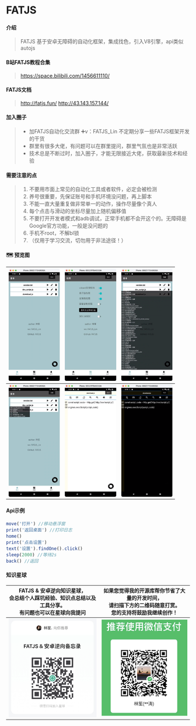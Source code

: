 # FATJS

#### 介绍
>FATJS 基于安卓无障碍的自动化框架，集成找色，引入V8引擎，api类似autojs

#### B站FATJS教程合集
>https://space.bilibili.com/1456611110/

#### FATJS文档
>http://fatjs.fun/
>http://43.143.157.144/

#### 加入圈子
> - 加FATJS自动化交流群 ➕v：FATJS_Lin 不定期分享一些FATJS框架开发的干货
> - 群里有很多大佬，有问题可以在群里提问，群里气氛也是非常活跃
> - 技术总是不断过时，加入圈子，才能无限接近大佬，获取最新技术和经验

#### 需要注意的点
>1. 不要用市面上常见的自动化工具或者软件，必定会被检测
>2. 养号很重要，先保证账号和手机环境没问题，再上脚本
>3. 不能一直大量重复做非常单一的动作，操作尽量像个真人
>4. 每个点击与滑动的坐标尽量加上随机偏移值
>5. 不要打开开发者模式和adb调试，正常手机都不会开这个的。无障碍是Google官方功能，一般是没问题的
>6. 手机不root，不解bl锁
>7. （仅用于学习交流，切勿用于非法途径！）

#### 🗺 预览图

| <img src="./img/image-0.png" alt="image-0" style="zoom: 30%;" /> | <img src="./img/image-1.png" alt="image-1" style="zoom: 30%;" /> | <img src="./img/image-2.png" alt="image-2" style="zoom: 30%;" /> |
| ------------------------------------------------------------ | ------------------------------------------------------------ | ------------------------------------------------------------ |
| <img src="./img/image-3.png" alt="image-3" style="zoom: 30%;" /> | <img src="./img/image-4.png" alt="image-4" style="zoom: 30%;" /> | <img src="./img/image-5.png" alt="image-5" style="zoom: 30%;" /> |

#### Api示例

```js
move('打开') //移动悬浮窗
print('返回桌面') //打印日志
home()
print('点击设置')
text('设置').findOne().click()
sleep(2000) //等待2s
back() //返回
```

#### 知识星球

| FATJS & 安卓逆向知识星球，<br/>会总结个人踩坑经验、知识点总结以及工具分享。<br/>有问题也可以在星球向我提问 | 如果您觉得我的开源库帮你节省了大量的开发时间，<br/>请扫描下方的二维码随意打赏。<br/>您的支持将鼓励我继续创作！ |
|----------------------------------------------------------------|--------------------------------------------------------------|
| <img src="./img/image-6.png" alt="image-6" width="365px" />    | <img src="./img/image-8.png" alt="image-8" width="365px" />  |
